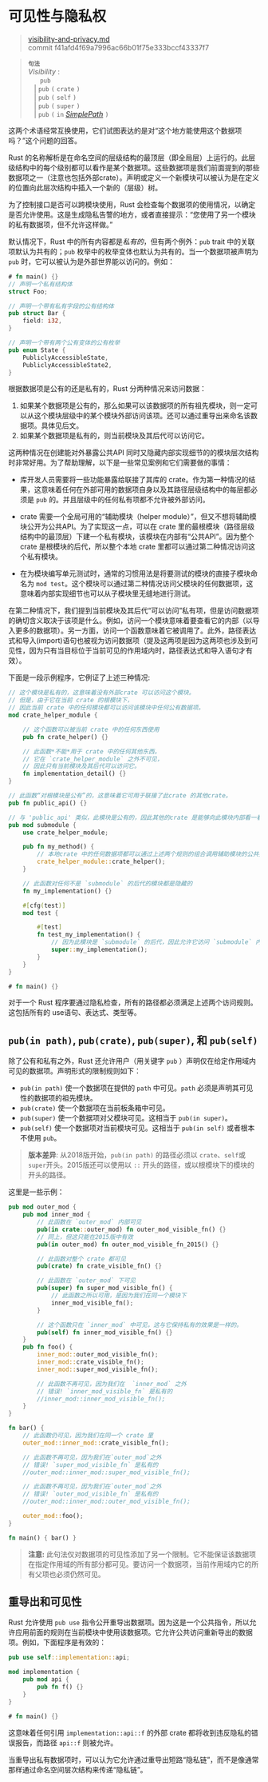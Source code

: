 # 可见性与隐私权

>[visibility-and-privacy.md](https://github.com/rust-lang/reference/blob/master/src/visibility-and-privacy.md)\
>commit f41afd4f69a7996ac66b01f75e333bccf43337f7

> **<sup>句法<sup>**\
> _Visibility_ :\
> &nbsp;&nbsp; &nbsp;&nbsp; `pub`\
> &nbsp;&nbsp; | `pub` `(` `crate` `)`\
> &nbsp;&nbsp; | `pub` `(` `self` `)`\
> &nbsp;&nbsp; | `pub` `(` `super` `)`\
> &nbsp;&nbsp; | `pub` `(` `in` [_SimplePath_] `)`

这两个术语经常互换使用，它们试图表达的是对“这个地方能使用这个数据项吗？”这个问题的回答。

Rust 的名称解析是在命名空间的层级结构的最顶层（即全局层）上运行的。此层级结构中的每个级别都可以看作是某个数据项。这些数据项是我们前面提到的那些数据项之一（注意也包括外部crate）。声明或定义一个新模块可以被认为是在定义的位置向此层次结构中插入一个新的（层级）树。

为了控制接口是否可以跨模块使用，Rust 会检查每个数据项的使用情况，以确定是否允许使用。这是生成隐私告警的地方，或者直接提示：“您使用了另一个模块的私有数据项，但不允许这样做。”

默认情况下，Rust 中的所有内容都是*私有的*，但有两个例外：`pub` trait 中的关联项默认为共有的；`pub` 枚举中的枚举变体也默认为共有的。当一个数据项被声明为 `pub` 时，它可以被认为是外部世界能以访问的。例如：

```rust
# fn main() {}
// 声明一个私有结构体
struct Foo;

// 声明一个带有私有字段的公有结构体
pub struct Bar {
    field: i32,
}

// 声明一个带有两个公有变体的公有枚举
pub enum State {
    PubliclyAccessibleState,
    PubliclyAccessibleState2,
}
```

根据数据项是公有的还是私有的，Rust 分两种情况来访问数据：

1. 如果某个数据项是公有的，那么如果可以该数据项的所有祖先模块，则一定可以从这个模块层级中的某个模块外部访问该项。还可以通过重导出来命名该数据项。具体见后文。
2. 如果某个数据项是私有的，则当前模块及其后代可以访问它。

这两种情况在创建能对外暴露公共API 同时又隐藏内部实现细节的的模块层次结构时非常好用。为了帮助理解，以下是一些常见案例和它们需要做的事情：

* 库开发人员需要将一些功能暴露给联接了其库的 crate。作为第一种情况的结果，这意味着任何在外部可用的数据项自身以及其路径层级结构中的每层都必须是 `pub` 的。并且层级中的任何私有项都不允许被外部访问。
 
* crate 需要一个全局可用的“辅助模块（helper module）”，但又不想将辅助模块公开为公共API。为了实现这一点，可以在 crate 里的最根模块（路径层级结构中的最顶层）下建一个私有模块，该模块在内部有“公共API”。因为整个 crate 是根模块的后代，所以整个本地 crate 里都可以通过第二种情况访问这个私有模块。

* 在为模块编写单元测试时，通常的习惯用法是将要测试的模块的直接子模块命名为 `mod test`。这个模块可以通过第二种情况访问父模块的任何数据项，这意味着内部实现细节也可以从子模块里无缝地进行测试。

在第二种情况下，我们提到当前模块及其后代“可以访问”私有项，但是访问数据项的确切含义取决于该项是什么。例如，访问一个模块意味着要查看它的内部（以导入更多的数据项）。另一方面，访问一个函数意味着它被调用了。此外，路径表达式和导入(import)语句也被视为访问数据项（提及这两项是因为这两项也涉及到可见性，因为只有当目标位于当前可见的作用域内时，路径表达式和导入语句才有效）。

下面是一段示例程序，它例证了上述三种情况:

```rust
// 这个模块是私有的，这意味着没有外部crate 可以访问这个模块。
// 但是，由于它在当前 crate 的根模块下，
// 因此当前 crate 中的任何模块都可以访问该模块中任何公有数据项。
mod crate_helper_module {

    // 这个函数可以被当前 crate 中的任何东西使用
    pub fn crate_helper() {}

    // 此函数*不能*用于 crate 中的任何其他东西。
    // 它在 `crate_helper_module` 之外不可见，
    // 因此只有当前模块及其后代可以访问它。
    fn implementation_detail() {}
}

// 此函数“对根模块是公有”的，这意味着它可用于联接了此crate 的其他crate。
pub fn public_api() {}

// 与 'public_api' 类似，此模块是公有的，因此其他的crate 是能够向此模块内部看一看的。
pub mod submodule {
    use crate_helper_module;

    pub fn my_method() {
        // 本地crate 中的任何数据项都可以通过上述两个规则的组合调用辅助模块的公共接口。
        crate_helper_module::crate_helper();
    }

    // 此函数对任何不是 `submodule` 的后代的模块都是隐藏的
    fn my_implementation() {}

    #[cfg(test)]
    mod test {

        #[test]
        fn test_my_implementation() {
            // 因为此模块是 `submodule` 的后代，因此允许它访问 `submodule` 内部的私有项，而不会侵犯隐私权。
            super::my_implementation();
        }
    }
}

# fn main() {}
```

对于一个 Rust 程序要通过隐私检查，所有的路径都必须满足上述两个访问规则。这包括所有的 use语句、表达式、类型等。

## `pub(in path)`, `pub(crate)`, `pub(super)`, 和 `pub(self)`

除了公有和私有之外，Rust 还允许用户（用关键字 `pub` ）声明仅在给定作用域内可见的数据项。声明形式的限制规则如下：

- `pub(in path)` 使一个数据项在提供的 `path` 中可见。`path` 必须是声明其可见性的数据项的祖先模块。
- `pub(crate)` 使一个数据项在当前板条箱中可见。
- `pub(super)` 使一个数据项对父模块可见。这相当于 `pub(in super)`。
- `pub(self)` 使一个数据项对当前模块可见。这相当于 `pub(in self)` 或者根本不使用 `pub`。

> **版本差异**: 从2018版开始，`pub(in path)` 的路径必须以 `crate`、`self`或`super`开头。2015版还可以使用以 `::` 开头的路径，或以根模块下的模块的开头的路径。

这里是一些示例：

```rust
pub mod outer_mod {
    pub mod inner_mod {
        // 此函数在 `outer_mod` 内部可见
        pub(in crate::outer_mod) fn outer_mod_visible_fn() {}
        // 同上，但这只能在2015版中有效
        pub(in outer_mod) fn outer_mod_visible_fn_2015() {}

        // 此函数对整个 crate 都可见
        pub(crate) fn crate_visible_fn() {}

        // 此函数在 `outer_mod` 下可见
        pub(super) fn super_mod_visible_fn() {
            // 此函数之所以可用，是因为我们在同一个模块下
            inner_mod_visible_fn();
        }

        // 这个函数只在 `inner_mod` 中可见，这与它保持私有的效果是一样的。
        pub(self) fn inner_mod_visible_fn() {}
    }
    pub fn foo() {
        inner_mod::outer_mod_visible_fn();
        inner_mod::crate_visible_fn();
        inner_mod::super_mod_visible_fn();

        // 此函数不再可见，因为我们在  `inner_mod` 之外
        // 错误! `inner_mod_visible_fn` 是私有的
        //inner_mod::inner_mod_visible_fn();
    }
}

fn bar() {
    // 此函数仍可见，因为我们在同一个 crate 里
    outer_mod::inner_mod::crate_visible_fn();

    // 此函数不再可见，因为我们在`outer_mod`之外
    // 错误! `super_mod_visible_fn` 是私有的
    //outer_mod::inner_mod::super_mod_visible_fn();

    // 此函数不再可见，因为我们在`outer_mod`之外
    // 错误! `outer_mod_visible_fn` 是私有的
    //outer_mod::inner_mod::outer_mod_visible_fn();

    outer_mod::foo();
}

fn main() { bar() }
```

> **注意:** 此句法仅对数据项的可见性添加了另一个限制。它不能保证该数据项在指定作用域的所有部分都可见。要访问一个数据项，当前作用域内它的所有父项也必须仍然可见。

## 重导出和可见性

Rust 允许使用 `pub use` 指令公开重导出数据项。因为这是一个公共指令，所以允许应用前面的规则在当前模块中使用该数据项。它允许公共访问重新导出的数据项。例如，下面程序是有效的：

```rust
pub use self::implementation::api;

mod implementation {
    pub mod api {
        pub fn f() {}
    }
}

# fn main() {}
```

这意味着任何引用 `implementation::api::f`  的外部 crate 都将收到违反隐私的错误报告，而路径 `api::f` 则被允许。

当重导出私有数据项时，可以认为它允许通过重导出短路“隐私链”，而不是像通常那样通过命名空间层次结构来传递“隐私链”。

[_SimplePath_]: paths.md#简单路径
